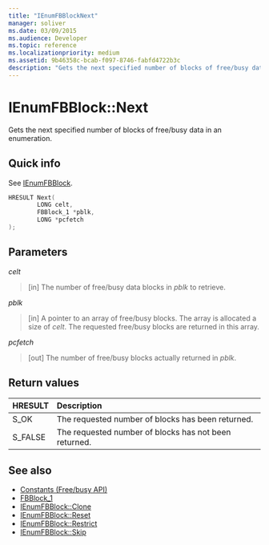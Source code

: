 ```yaml
---
title: "IEnumFBBlockNext"
manager: soliver
ms.date: 03/09/2015
ms.audience: Developer
ms.topic: reference
ms.localizationpriority: medium
ms.assetid: 9b46358c-bcab-f097-8746-fabfd4722b3c
description: "Gets the next specified number of blocks of free/busy data in an enumeration."
---
```


# IEnumFBBlock::Next

Gets the next specified number of blocks of free/busy data in an enumeration.
  
## Quick info

See [IEnumFBBlock](ienumfbblock.md).
  
```cpp
HRESULT Next(  
        LONG celt,
        FBBlock_1 *pblk,
        LONG *pcfetch
);
```

## Parameters

_celt_
  
> [in] The number of free/busy data blocks in  *pblk*  to retrieve.

_pblk_
  
> [in] A pointer to an array of free/busy blocks. The array is allocated a size of *celt*. The requested free/busy blocks are returned in this array.

_pcfetch_
  
> [out] The number of free/busy blocks actually returned in *pblk*.

## Return values

|**HRESULT**|**Description**|
|:-----|:-----|
|S_OK  <br/> |The requested number of blocks has been returned. |
|S_FALSE  <br/> |The requested number of blocks has not been returned. |

## See also

- [Constants (Free/busy API)](constants-free-busy-api.md)  
- [FBBlock_1](fbblock_1.md)  
- [IEnumFBBlock::Clone](ienumfbblock-clone.md)  
- [IEnumFBBlock::Reset](ienumfbblock-reset.md)  
- [IEnumFBBlock::Restrict](ienumfbblock-restrict.md)  
- [IEnumFBBlock::Skip](ienumfbblock-skip.md)
